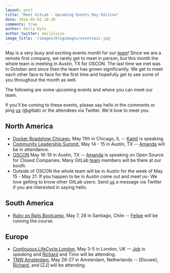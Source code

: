 ```yaml
---
layout: post
title: "Meet GitLab - Upcoming Events May Edition"
date: 2016-05-03 18:30
comments: true
author: Emily Kyle
author_twitter: emilylucie
image_title: '/images/blogimages/eventspic.jpg'
---
```


May is a very busy and exciting events month for our [team]! Since we are a remote first company, we rarely get to meet in person, but this month the whole team is meeting in Austin, TX for OSCON. The last time we met was in October and since then the team has grown significantly. We get to meet each other face to face for the first time and hopefully get to see some of you throughout the month as well.

The following are some upcoming events and where you can meet our team.

If you'll be coming to these events, please say hello in the comments or ping [us] (@gitlab) or the attendees via Twitter.
We'd love to meet you.

<!-- more -->

## North America
- [Docker Roadshow Chicago](http://dockerroadshow-chi.eventbrite.com/?aff=gitlab), May 11th in Chicago, IL -- [Kamil] is speaking.
- [Community Leadership Summit](http://www.communityleadershipsummit.com/), May 14 - 15 in Austin, TX -- [Amanda] will be in attendance.
- [OSCON](http://conferences.oreilly.com/oscon/open-source-us) May 16-19 in Austin, TX -- [Amanda] is speaking on Open Source for Closed Companies. Many GitLab [team] members will be there at our booth.
- Outside of OSCON the whole team will be in Austin for the week of May 15 - May 21. If you happen to be in Austin come out and meet us- We love getting to know other GitLab users. Send [us] a message via Twitter if you are interested in saying hello.

## South America

- [Ruby on Rails Bootcamp](http://rails.softwarelibrechile.cl), May 7, 28 in Santiago, Chile -- [Felipe] will be running the course.

## Europe

- [Continuous LifeCycle London](http://continuouslifecycle.london/), May 3-5 in London, UK — [Job] is speaking and [Richard] and Timo will be attending.
- [TNW Amsterdam](http://thenextweb.com/conference/europe/), May 26-27 in Amsterdam, Netherlands -- [Douwe], [Richard], and [ZJ] will be attending.

[team]: https://about.gitlab.com/team/
[us]: https://twitter.com/gitlab
[Amanda]: https://twitter.com/AmbassadorAwsum
[Felipe]: https://twitter.com/juanpintoduran
[Ivan]: https://twitter.com/inemation
[Kamil]: https://twitter.com/ayufanpl
[Richard]: https://twitter.com/catchthepidge
[Job]: https://twitter.com/Jobvo
